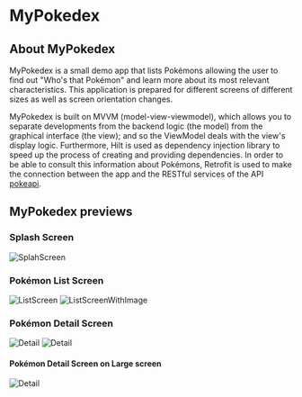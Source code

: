 # MyPokedex
## About MyPokedex
MyPokedex is a small demo app that lists Pokémons allowing the user to find out "Who's that Pokémon" and learn more about its most relevant characteristics.
This application is prepared for different screens of different sizes as well as screen orientation changes.

MyPokedex is built on MVVM (model-view-viewmodel), which allows you to separate developments from the backend logic (the model) from the graphical interface (the view); and so the ViewModel deals with the view's display logic. Furthermore, Hilt is used as dependency injection library to speed up the process of creating and providing dependencies. In order to be able to consult this information about Pokémons, Retrofit is used to make the connection between the app and the RESTful services of the API [pokeapi](https://pokeapi.co/ "Poke API").

## MyPokedex previews
### Splash Screen
![SplahScreen](/screenshots/Splash.png)
### Pokémon List Screen
![ListScreen](/screenshots/List.png) ![ListScreenWithImage](/screenshots/ListWithPokémon.png)
### Pokémon Detail Screen
![Detail](/screenshots/Detail.png) ![Detail](/screenshots/DetailWithEvolutionChain.png)
#### Pokémon Detail Screen on Large screen
![Detail](/screenshots/DetailOnLargeScreen.png)
